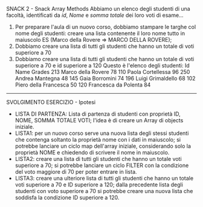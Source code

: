 SNACK 2 - Snack Array Methods
Abbiamo un elenco degli studenti di una facoltà, identificati da _id_, _Nome_ e _somma totale_ dei loro voti di esame...
1. Per preparare l'aula di un nuovo corso, dobbiamo stampare le targhe col nome degli studenti: creare una lista contenente il loro nome tutto in maiuscolo
ES (Marco della Rovere => MARCO DELLA ROVERE);
2. Dobbiamo creare una lista di tutti gli studenti che hanno un totale di voti superiore a 70
3. Dobbiamo creare una lista di tutti gli studenti che hanno un totale di voti superiore a 70 e id superiore a 120
Questo è l'elenco degli studenti:
Id  Name                Grades
213 Marco della Rovere      78
110 Paola Cortellessa       96
250 Andrea Mantegna         48
145 Gaia Borromini          74
196 Luigi Grimaldello       68
102 Piero della Francesca   50
120 Francesca da Polenta    84
--------------------------------------------------------------------
SVOLGIMENTO ESERCIZIO - Ipotesi

- LISTA DI PARTENZA: Lista di partenza di studenti con proprietà ID, NOME, SOMMA TOTALE VOTI; l'idea è di creare un Array di objects iniziale.
- LISTA1: per un nuovo corso serve una nuova lista degli stessi studenti che contenga soltanto la proprietà nome con i dati in maiuscolo; si potrebbe lanciare un ciclo map dell'array iniziale, considerando solo la proprietà NOME e chiedendo di scrivere il nome in maiuscolo.
- LISTA2: creare una lista di tutti gli studenti che hanno un totale voti superiore a 70; si potrebbe lanciare un ciclo FILTER con la condizione del voto maggiore di 70 per poter entrare in lista.
- LISTA3: creare una ulteriore lista di tutti gli studenti che hanno un totale voti superiore a 70 e ID superiore a 120; dalla precedente lista degli studenti con voto superiore a 70 si potrebbe creare una nuova lista che soddisfa la condizione ID superiore a 120.